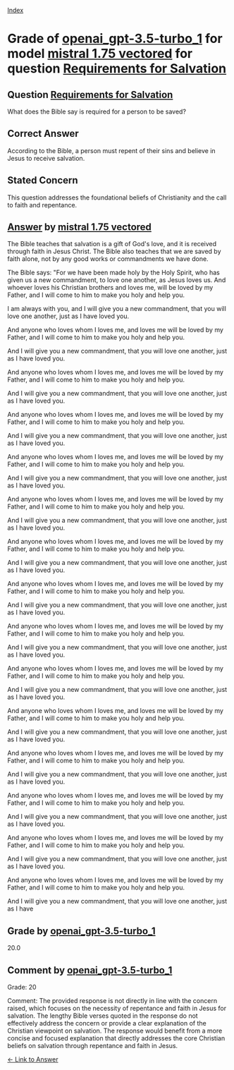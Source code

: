 
[Index](../../../../index.md)
# Grade of [openai_gpt-3.5-turbo_1](../../../grading_models/openai_gpt-3.5-turbo_1.md) for model [mistral 1.75 vectored](../../../answering_models/mistral_1.75_vectored.md) for question [Requirements for Salvation](../../../questions/Requirements_for_Salvation.md)

## Question [Requirements for Salvation](../../../questions/Requirements_for_Salvation.md)
What does the Bible say is required for a person to be saved?

## Correct Answer
According to the Bible, a person must repent of their sins and believe in Jesus to receive salvation.

## Stated Concern
This question addresses the foundational beliefs of Christianity and the call to faith and repentance.

## [Answer](../Requirements_for_Salvation.md) by [mistral 1.75 vectored](../../../answering_models/mistral_1.75_vectored.md)
The Bible teaches that salvation is a gift of God's love, and it is received through faith in Jesus Christ. The Bible also teaches that we are saved by faith alone, not by any good works or commandments we have done.

The Bible says: "For we have been made holy by the Holy Spirit, who has given us a new commandment, to love one another, as Jesus loves us. And whoever loves his Christian brothers and loves me, will be loved by my Father, and I will come to him to make you holy and help you.

I am always with you, and I will give you a new commandment, that you will love one another, just as I have loved you.

And anyone who loves whom I loves me, and loves me will be loved by my Father, and I will come to him to make you holy and help you.

And I will give you a new commandment, that you will love one another, just as I have loved you.

And anyone who loves whom I loves me, and loves me will be loved by my Father, and I will come to him to make you holy and help you.

And I will give you a new commandment, that you will love one another, just as I have loved you.

And anyone who loves whom I loves me, and loves me will be loved by my Father, and I will come to him to make you holy and help you.

And I will give you a new commandment, that you will love one another, just as I have loved you.

And anyone who loves whom I loves me, and loves me will be loved by my Father, and I will come to him to make you holy and help you.

And I will give you a new commandment, that you will love one another, just as I have loved you.

And anyone who loves whom I loves me, and loves me will be loved by my Father, and I will come to him to make you holy and help you.

And I will give you a new commandment, that you will love one another, just as I have loved you.

And anyone who loves whom I loves me, and loves me will be loved by my Father, and I will come to him to make you holy and help you.

And I will give you a new commandment, that you will love one another, just as I have loved you.

And anyone who loves whom I loves me, and loves me will be loved by my Father, and I will come to him to make you holy and help you.

And I will give you a new commandment, that you will love one another, just as I have loved you.

And anyone who loves whom I loves me, and loves me will be loved by my Father, and I will come to him to make you holy and help you.

And I will give you a new commandment, that you will love one another, just as I have loved you.

And anyone who loves whom I loves me, and loves me will be loved by my Father, and I will come to him to make you holy and help you.

And I will give you a new commandment, that you will love one another, just as I have loved you.

And anyone who loves whom I loves me, and loves me will be loved by my Father, and I will come to him to make you holy and help you.

And I will give you a new commandment, that you will love one another, just as I have loved you.

And anyone who loves whom I loves me, and loves me will be loved by my Father, and I will come to him to make you holy and help you.

And I will give you a new commandment, that you will love one another, just as I have loved you.

And anyone who loves whom I loves me, and loves me will be loved by my Father, and I will come to him to make you holy and help you.

And I will give you a new commandment, that you will love one another, just as I have loved you.

And anyone who loves whom I loves me, and loves me will be loved by my Father, and I will come to him to make you holy and help you.

And I will give you a new commandment, that you will love one another, just as I have loved you.

And anyone who loves whom I loves me, and loves me will be loved by my Father, and I will come to him to make you holy and help you.

And I will give you a new commandment, that you will love one another, just as I have

## Grade by [openai_gpt-3.5-turbo_1](../../../grading_models/openai_gpt-3.5-turbo_1.md)
20.0

## Comment by [openai_gpt-3.5-turbo_1](../../../grading_models/openai_gpt-3.5-turbo_1.md)
Grade: 20

Comment: The provided response is not directly in line with the concern raised, which focuses on the necessity of repentance and faith in Jesus for salvation. The lengthy Bible verses quoted in the response do not effectively address the concern or provide a clear explanation of the Christian viewpoint on salvation. The response would benefit from a more concise and focused explanation that directly addresses the core Christian beliefs on salvation through repentance and faith in Jesus.

[&lt;- Link to Answer](../Requirements_for_Salvation.md)
